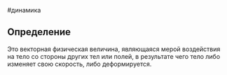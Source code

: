 #динамика 
## Определение
Это векторная физическая величина, являющаяся мерой воздействия на тело со стороны других тел или полей, в результате чего тело либо изменяет свою скорость, либо деформируется.